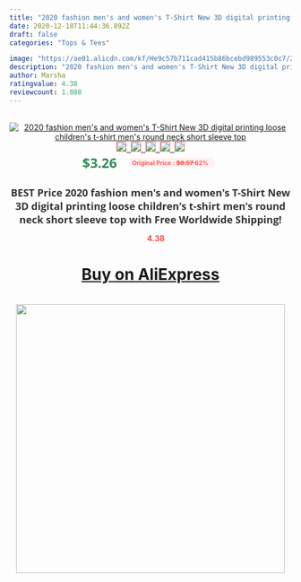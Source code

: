 ```yaml
---
title: "2020 fashion men's and women's T-Shirt New 3D digital printing loose children's t-shirt men's round neck short sleeve top"
date: 2020-12-18T11:44:36.892Z
draft: false
categories: "Tops & Tees"

image: "https://ae01.alicdn.com/kf/He9c57b711cad415b86bcebd989553c0c7/2020-fashion-men-s-and-women-s-T-Shirt-New-3D-digital-printing-loose-children-s.jpg"
description: "2020 fashion men's and women's T-Shirt New 3D digital printing loose children's t-shirt men's round neck short sleeve top"
author: Marsha
ratingvalue: 4.38
reviewcount: 1.888
---
```

<br>
<div style="text-align: center;">
<a href="https://s.click.aliexpress.com/e/_AlHZkp" target="_blank" rel="nofollow noopener noreferrer"><img alt="2020 fashion men's and women's T-Shirt New 3D digital printing loose children's t-shirt men's round neck short sleeve top" class="magnifier-image" src="https://ae01.alicdn.com/kf/He9c57b711cad415b86bcebd989553c0c7/2020-fashion-men-s-and-women-s-T-Shirt-New-3D-digital-printing-loose-children-s.jpg_640x640.jpg">
<br>
<img style="border:1px solid salmon" src="https://ae01.alicdn.com/kf/He9c57b711cad415b86bcebd989553c0c7/2020-fashion-men-s-and-women-s-T-Shirt-New-3D-digital-printing-loose-children-s.jpg_120x120.jpg">&nbsp;&nbsp;<img style="border:1px solid salmon" src="https://ae01.alicdn.com/kf/H732e4d1bd00a4b7f90e939e3deca50571/2020-fashion-men-s-and-women-s-T-Shirt-New-3D-digital-printing-loose-children-s.jpg_120x120.jpg">&nbsp;&nbsp;<img style="border:1px solid salmon" src="_120x120.jpg">&nbsp;&nbsp;<img style="border:1px solid salmon" src="_120x120.jpg">&nbsp;&nbsp;<img style="border:1px solid salmon" src="https://ae01.alicdn.com/kf/Hc654947fc79b4f1781b9b58878f15b14l/2020-fashion-men-s-and-women-s-T-Shirt-New-3D-digital-printing-loose-children-s.jpg_120x120.jpg"></a></div><br0>
<div style="text-align: center;"><span style="background-color: white; border: 0px; box-sizing: border-box; color: seagreen; display: inline-block; font-family: &quot;open sans&quot; , &quot;arial&quot; , &quot;helvetica&quot; , sans-serif , &quot;heiti&quot;; font-size: 24px; font-stretch: inherit; font-weight: 700; line-height: inherit; margin: 0px 10px 0px 0px; padding: 0px; vertical-align: middle;">$3.26 </span>
<span style="background: rgb(255 , 241 , 241); border-radius: 3px; border: 0px; box-sizing: border-box; color: #ff4747; display: inline-block; font-family: inherit; font-size: 12px; font-stretch: inherit; font-style: inherit; font-variant: inherit; font-weight: 600; line-height: inherit; margin: 0px; padding: 2px 5px; transform: scale(0.9); vertical-align: middle;">Original Price : <b style="text-decoration: line-through;">$8.57 </b> 62%&nbsp;&nbsp;</span></div>
<h1 style="color: #333333; display: inline-block; font-family: &quot;open sans&quot; , &quot;arial&quot; , &quot;helvetica&quot; , sans-serif , &quot;heiti&quot;; font-size: 18px; font-stretch: inherit; font-weight: 700; text-align: center;">BEST Price 2020 fashion men's and women's T-Shirt New 3D digital printing loose children's t-shirt men's round neck short sleeve top with Free Worldwide Shipping!</h1>
<div style="color: #ff4747; text-align: center;">
<img src="https://4.bp.blogspot.com/-M0ZcTcb-5uY/XleCXlxnR4I/AAAAAAAAAEc/OrjgMkXV1oMQFaCRZj5HQwOCBcu3w1FegCPcBGAYYCw/s1600/star.png" style="height: 15px;">&nbsp;<b>4.38</b></div>
<div class="button_cont" align="center"><a class="buynow_a" href="https://s.click.aliexpress.com/e/_AlHZkp" target="_blank" rel="nofollow noopener noreferrer"><H1>Buy on AliExpress</H1></a></div><br>
<div class="separator" style="clear: both; text-align: center;">
<img src="https://lh3.googleusercontent.com/-pTy5HemUv9M/XlePHvY0dAI/AAAAAAAAAE4/0nX5iRUoIWY8eMW9Dpxeirr157OZliDIgCLcBGAsYHQ/s1600/badge.gif" width="480">
</div>
